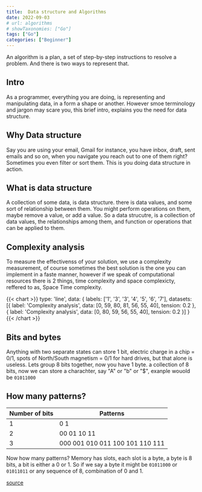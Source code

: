 ```yaml
---
title:  Data structure and Algorithms
date: 2022-09-03
# url: algorithms
# showTaxonomies: ["Go"]
tags: ["Go"]
categories: ["Beginner"]
---
```


An algorithm is a plan, a set of step-by-step instructions to resolve a problem. And there is two ways to represent that.

<!--more-->

## Intro

As a programmer, everything you are doing, is representing and manipulating data, in a form a shape or another.
However smoe terminology and jargon may scare you, this brief intro, explains you the need for data structure.

## Why Data structure
Say you are using your email, Gmail for instance, you have inbox, draft, sent emails and so on, when you navigate you reach out to one of them right?
Sometimes you even filter or sort them.
This is you doing data structure in action.

## What is data structure

A collection of some data, is data structure. there is data values, and some sort of relationship between them.
You might perform operations on them, maybe remove a value, or add a value.
So a data strucutre, is a collection of data values, the relationships among them, and function or operations that can be applied to them.



## Complexity analysis

To measure the effectivenss of your solution, we use a complexity measurement, of course sometimes the best solution is the one you can implement in a faste manner, however if we speak of computational resources there is 2 things, time complexity and space complexicty, reffered to as, Space Time complexity.

<!-- prettier-ignore-start -->
{{< chart >}}
type: 'line',
data: {
  labels: ['1', '3', '3', '4', '5', '6', '7'],
  datasets: [{
    label: 'Complexity analysis',
    data: [0, 59, 80, 81, 56, 55, 40],
    tension: 0.2
  },
  {
    label: 'Complexity analysis',
    data: [0, 80, 59, 56, 55, 40],
    tension: 0.2
  }]
}
{{< /chart >}}
<!-- prettier-ignore-end -->

## Bits and bytes

Anything with two separate states can store 1 bit,  electric charge in a chip = 0/1, spots of North/South magnetism = 0/1 for hard drives, but that alone is useless.
Lets group 8 bits together, now you have 1 byte. a collection of 8 bits, now we can store a charachter, say "A" or "b" or "$", exanple wouold be `01011000`
## How many patterns?

| Number of bits | Patterns |
| --- | ----------- |
| 1 | 0 1 |
| 2 | 00 01 10 11 |
| 3 | 000 001 010 011 100 101 110 111 |

Now how many patterns?
Memory has slots, each slot is a byte, a byte is 8 bits, a bit is either a 0 or 1.
So if we say a byte it might be `01011000` or `01011011` or any sequence of 8, combination of 0 and 1.

[source](https://web.stanford.edu/class/cs101/bits-bytes.html)
